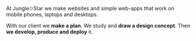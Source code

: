 At Jungle✩Star we make websites and simple web-apps that work on mobile phones, laptops and desktops.

With our client we **make a plan**. We study and **draw a design concept**. Then **we develop, produce and deploy** it.
